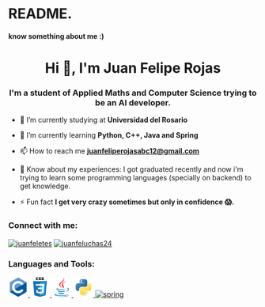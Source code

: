 # README.
<h4>know something about me :)</h4>
<h1 align="center">Hi 👋, I'm Juan Felipe Rojas</h1>
<h3 align="center">I'm a student of Applied Maths and Computer Science trying to be an AI developer.</h3>

- 🔭 I’m currently studying at **Universidad del Rosario**

- 🌱 I’m currently learning **Python, C++, Java and Spring**

- 📫 How to reach me **juanfeliperojasabc12@gmail.com**

- 📄 Know about my experiences: I got graduated recently and now i'm trying to learn some programming languages (specially on backend) to get knowledge.
- ⚡ Fun fact **I get very crazy sometimes but only in confidence 😱.**

<h3 align="left">Connect with me:</h3>
<p align="left">
<a href="https://twitter.com/juanfeletes" target="blank"><img align="center" src="https://raw.githubusercontent.com/rahuldkjain/github-profile-readme-generator/master/src/images/icons/Social/twitter.svg" alt="juanfeletes" height="30" width="40" /></a>
<a href="https://instagram.com/juanfeluchas24" target="blank"><img align="center" src="https://raw.githubusercontent.com/rahuldkjain/github-profile-readme-generator/master/src/images/icons/Social/instagram.svg" alt="juanfeluchas24" height="30" width="40" /></a>
</p>

<h3 align="left">Languages and Tools:</h3>
<p align="left"> <a href="https://www.cprogramming.com/" target="_blank" rel="noreferrer"> <img src="https://raw.githubusercontent.com/devicons/devicon/master/icons/c/c-original.svg" alt="c" width="40" height="40"/> </a> <a href="https://www.w3schools.com/css/" target="_blank" rel="noreferrer"> <img src="https://raw.githubusercontent.com/devicons/devicon/master/icons/css3/css3-original-wordmark.svg" alt="css3" width="40" height="40"/> </a> <a href="https://www.java.com" target="_blank" rel="noreferrer"> <img src="https://raw.githubusercontent.com/devicons/devicon/master/icons/java/java-original.svg" alt="java" width="40" height="40"/> </a> <a href="https://www.python.org" target="_blank" rel="noreferrer"> <img src="https://raw.githubusercontent.com/devicons/devicon/master/icons/python/python-original.svg" alt="python" width="40" height="40"/> </a> <a href="https://spring.io/" target="_blank" rel="noreferrer"> <img src="https://www.vectorlogo.zone/logos/springio/springio-icon.svg" alt="spring" width="40" height="40"/> </a> </p>

